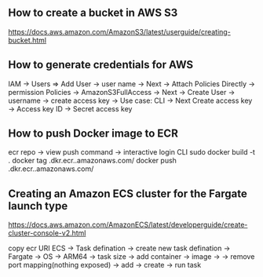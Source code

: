 ## How to create a bucket in AWS S3

https://docs.aws.amazon.com/AmazonS3/latest/userguide/creating-bucket.html

## How to generate credentials for AWS

IAM -> Users => Add User -> user name -> Next
-> Attach Policies Directly -> permission Policies -> AmazonS3FullAccess
-> Next -> Create User -> username -> create access key -> Use case: CLI
-> Next Create access key -> Access key ID -> Secret access key

## How to push Docker image to ECR

ecr repo -> view push command -> interactive login CLI
sudo docker build -t <image-name> .
docker tag <image-name> <aws-account-id>.dkr.ecr.<region>.amazonaws.com/<image-name>
docker push <aws-account-id>.dkr.ecr.<region>.amazonaws.com/<image-name>

## Creating an Amazon ECS cluster for the Fargate launch type

https://docs.aws.amazon.com/AmazonECS/latest/developerguide/create-cluster-console-v2.html

copy ecr URI
ECS -> Task defination -> create new task defination -> Fargate -> OS -> ARM64
-> task size -> add container -> image -> <ecr URI>
-> remove port mapping(nothing exposed) -> add -> create -> run task

